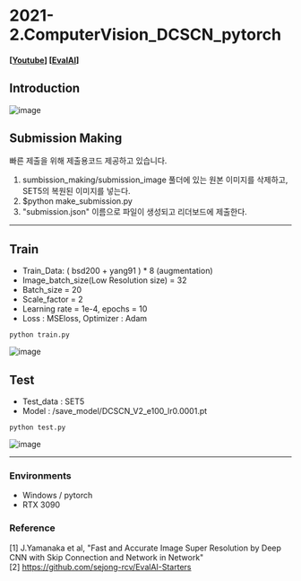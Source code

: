 # 2021-2.ComputerVision_DCSCN_pytorch
#### [[Youtube](https://youtu.be/OpgsHyngR_A)] [[EvalAI](http://203.250.148.129:3088/web/challenges/challenge-page/81/overview)]

## Introduction
![image](https://user-images.githubusercontent.com/11037567/137428754-da0497d6-4d09-4ef4-9ba3-0c753b4e9a2e.png)

## Submission Making
빠른 제출을 위해 제출용코드 제공하고 있습니다.
1. sumbission_making/submission_image 풀더에 있는 원본 이미지를 삭제하고, SET5의 복원된 이미지를 넣는다. 
2. $python make_submission.py
3. "submission.json" 이름으로 파일이 생성되고 리더보드에 제출한다.
  
---

## Train
- Train_Data: ( bsd200 + yang91 ) * 8 (augmentation)
- Image_batch_size(Low Resolution size) = 32
- Batch_size = 20
- Scale_factor = 2
- Learning rate = 1e-4, epochs = 10
- Loss : MSEloss, Optimizer : Adam
```shell
python train.py
```
![image](https://user-images.githubusercontent.com/11037567/137428803-233efc3c-d790-4511-bb5e-47805b6fa31b.png)


## Test
- Test_data : SET5 
- Model : /save_model/DCSCN_V2_e100_lr0.0001.pt
```shell
python test.py
```
![image](https://user-images.githubusercontent.com/11037567/137428827-80f0f665-617d-48cf-b140-c6952f9cd1ed.png)
 
---
### Environments
- Windows / pytorch
- RTX 3090 

### Reference
[1] J.Yamanaka et al, "Fast and Accurate Image Super Resolution by Deep CNN with Skip Connection and Network in Network"  
[2] https://github.com/sejong-rcv/EvalAI-Starters  
